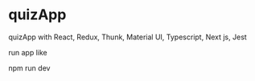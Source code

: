 # quizApp
quizApp with React, Redux, Thunk, Material UI, Typescript, Next js, Jest

run app like

npm run dev
